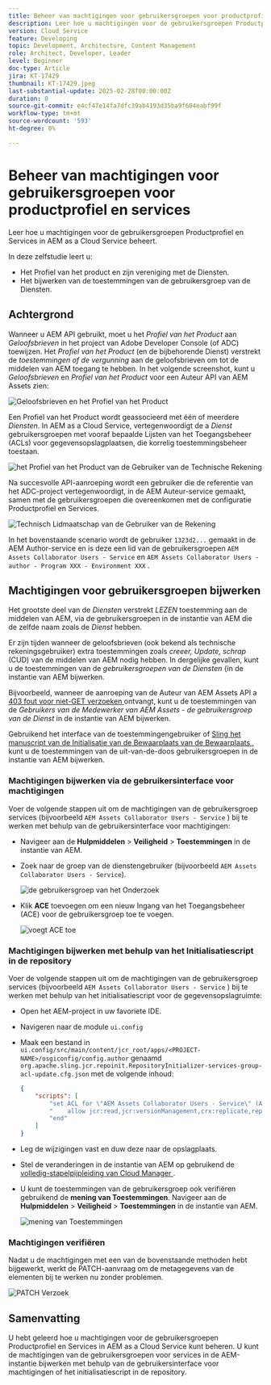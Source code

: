 ```yaml
---
title: Beheer van machtigingen voor gebruikersgroepen voor productprofiel en services
description: Leer hoe u machtigingen voor de gebruikersgroepen Productprofiel en Services in AEM as a Cloud Service beheert.
version: Cloud Service
feature: Developing
topic: Development, Architecture, Content Management
role: Architect, Developer, Leader
level: Beginner
doc-type: Article
jira: KT-17429
thumbnail: KT-17429.jpeg
last-substantial-update: 2025-02-28T00:00:00Z
duration: 0
source-git-commit: e4cf47e14fa7dfc39ab4193d35ba9f604eabf99f
workflow-type: tm+mt
source-wordcount: '593'
ht-degree: 0%

---
```



# Beheer van machtigingen voor gebruikersgroepen voor productprofiel en services

Leer hoe u machtigingen voor de gebruikersgroepen Productprofiel en Services in AEM as a Cloud Service beheert.

In deze zelfstudie leert u:

- Het Profiel van het product en zijn vereniging met de Diensten.
- Het bijwerken van de toestemmingen van de gebruikersgroep van de Diensten.

## Achtergrond

Wanneer u AEM API gebruikt, moet u het _Profiel van het Product_ aan _Geloofsbrieven_ in het project van Adobe Developer Console (of ADC) toewijzen. Het _Profiel van het Product_ (en de bijbehorende Dienst) verstrekt de _toestemmingen of de vergunning_ aan de geloofsbrieven om tot de middelen van AEM toegang te hebben. In het volgende screenshot, kunt u _Geloofsbrieven_ en _Profiel van het Product_ voor een Auteur API van AEM Assets zien:

![ Geloofsbrieven en het Profiel van het Product ](../assets/how-to/API-Credentials-Product-Profile.png)

Een Profiel van het Product wordt geassocieerd met één of meerdere _Diensten_. In AEM as a Cloud Service, vertegenwoordigt de a _Dienst_ gebruikersgroepen met vooraf bepaalde Lijsten van het Toegangsbeheer (ACLs) voor gegevensopslagplaatsen, die korrelig toestemmingsbeheer toestaan.

![ het Profiel van het Product van de Gebruiker van de Technische Rekening ](../assets/s2s/technical-account-user-product-profile.png)

Na succesvolle API-aanroeping wordt een gebruiker die de referentie van het ADC-project vertegenwoordigt, in de AEM Auteur-service gemaakt, samen met de gebruikersgroepen die overeenkomen met de configuratie Productprofiel en Services.

![ Technisch Lidmaatschap van de Gebruiker van de Rekening ](../assets/s2s/technical-account-user-membership.png)

In het bovenstaande scenario wordt de gebruiker `1323d2...` gemaakt in de AEM Author-service en is deze een lid van de gebruikersgroepen `AEM Assets Collaborator Users - Service` en `AEM Assets Collaborator Users - author - Program XXX - Environment XXX` .

## Machtigingen voor gebruikersgroepen bijwerken

Het grootste deel van de _Diensten_ verstrekt _LEZEN_ toestemming aan de middelen van AEM, via de gebruikersgroepen in de instantie van AEM die de zelfde naam zoals de _Dienst_ hebben.

Er zijn tijden wanneer de geloofsbrieven (ook bekend als technische rekeningsgebruiker) extra toestemmingen zoals _creeer, Update, schrap_ (CUD) van de middelen van AEM nodig hebben. In dergelijke gevallen, kunt u de toestemmingen van de _gebruikersgroepen van de Diensten_ {in de instantie van AEM bijwerken.

Bijvoorbeeld, wanneer de aanroeping van de Auteur van AEM Assets API a [ 403 fout voor niet-GET verzoeken ](../use-cases/invoke-api-using-oauth-s2s.md#403-error-for-non-get-requests) ontvangt, kunt u de toestemmingen van de _Gebruikers van de Medewerker van AEM Assets - de gebruikersgroep van de Dienst_ in de instantie van AEM bijwerken.

Gebruikend het interface van de toestemmingengebruiker of [ Sling het manuscript van de Initialisatie van de Bewaarplaats van de Bewaarplaats ](https://sling.apache.org/documentation/bundles/repository-initialization.html), kunt u de toestemmingen van de uit-van-de-doos gebruikersgroepen in de instantie van AEM bijwerken.

### Machtigingen bijwerken via de gebruikersinterface voor machtigingen

Voer de volgende stappen uit om de machtigingen van de gebruikersgroep services (bijvoorbeeld `AEM Assets Collaborator Users - Service` ) bij te werken met behulp van de gebruikersinterface voor machtigingen:

- Navigeer aan de **Hulpmiddelen** > **Veiligheid** > **Toestemmingen** in de instantie van AEM.

- Zoek naar de groep van de dienstengebruiker (bijvoorbeeld `AEM Assets Collaborator Users - Service`).

  ![ de gebruikersgroep van het Onderzoek ](../assets/how-to/search-user-group.png)

- Klik **ACE** toevoegen om een nieuw Ingang van het Toegangsbeheer (ACE) voor de gebruikersgroep toe te voegen.

  ![ voegt ACE ](../assets/how-to/add-ace.png) toe

### Machtigingen bijwerken met behulp van het Initialisatiescript in de repository

Voer de volgende stappen uit om de machtigingen van de gebruikersgroep services (bijvoorbeeld `AEM Assets Collaborator Users - Service` ) bij te werken met behulp van het initialisatiescript voor de gegevensopslagruimte:

- Open het AEM-project in uw favoriete IDE.

- Navigeren naar de module `ui.config`

- Maak een bestand in `ui.config/src/main/content/jcr_root/apps/<PROJECT-NAME>/osgiconfig/config.author` genaamd `org.apache.sling.jcr.repoinit.RepositoryInitializer-services-group-acl-update.cfg.json` met de volgende inhoud:

  ```json
  {
      "scripts": [
          "set ACL for \"AEM Assets Collaborator Users - Service\" (ACLOptions=ignoreMissingPrincipal)",
          "    allow jcr:read,jcr:versionManagement,crx:replicate,rep:write on /content/dam",
          "end"
      ]
  }
  ```

- Leg de wijzigingen vast en duw deze naar de opslagplaats.

- Stel de veranderingen in de instantie van AEM op gebruikend de [ volledig-stapelpijpleiding van Cloud Manager ](https://experienceleague.adobe.com/en/docs/experience-manager-cloud-service/content/implementing/using-cloud-manager/cicd-pipelines/introduction-ci-cd-pipelines#full-stack-pipeline).

- U kunt de toestemmingen van de gebruikersgroep ook verifiëren gebruikend de **mening van Toestemmingen**. Navigeer aan de **Hulpmiddelen** > **Veiligheid** > **Toestemmingen** in de instantie van AEM.

  ![ mening van Toestemmingen ](../assets/how-to/permissions-view.png)

### Machtigingen verifiëren

Nadat u de machtigingen met een van de bovenstaande methoden hebt bijgewerkt, werkt de PATCH-aanvraag om de metagegevens van de elementen bij te werken nu zonder problemen.

![ PATCH Verzoek ](../assets/how-to/patch-request.png)

## Samenvatting

U hebt geleerd hoe u machtigingen voor de gebruikersgroepen Productprofiel en Services in AEM as a Cloud Service kunt beheren. U kunt de machtigingen van de gebruikersgroepen voor services in de AEM-instantie bijwerken met behulp van de gebruikersinterface voor machtigingen of het initialisatiescript in de repository.
